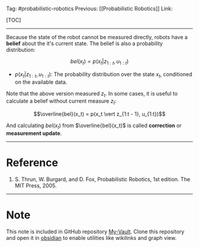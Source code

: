 Tag: #probabilistic-robotics 
Previous: [[Probabilistic Robotics]]
Link: 

[TOC]

---

Because the state of the robot cannot be measured directly, robots have a **belief** about the it's current state. The belief is also a probability distribution:

$$bel(x_t) = p(x_t \vert z_{1:t}, u_{1:t})$$

- $p(x_t\vert z_{1:t}, u_{1:t})$: The probability distribution over the state $x_t$, conditioned on the available data.

Note that the above version measured $z_t$. In some cases, it is useful to calculate a belief without current measure $z_t$:

$$\overline{bel}(x_t) = p(x_t \vert z_{1:t - 1}, u_{1:t})$$

And calculating $bel(x_t)$ from $\overline{bel}(x_t)$ is called **correction** or **measurement update**.

---

# Reference

1. S. Thrun, W. Burgard, and D. Fox, Probabilistic Robotics, 1st edition. The MIT Press, 2005.

---

# Note

This note is included in GitHub repository [My-Vault](https://github.com/LittleD3092/My-Vault.git). Clone this repository and open it in [obsidian](https://obsidian.md/) to enable utilities like wikilinks and graph view.